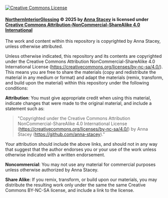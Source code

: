 <a rel="license" href="http://creativecommons.org/licenses/by-nc-sa/3.0/"><img alt="Creative Commons License" style="border-width:0" src="https://i.creativecommons.org/l/by-nc-sa/4.0/88x31.png"/></a>

#### <a href="https://github.com/anna-stacey/NorthernInteriorGlossing">NorthernInteriorGlossing</a> © 2025 by <a href="https://creativecommons.org">Anna Stacey</a> is licensed under <a href="https://creativecommons.org/licenses/by-nc-sa/4.0/">Creative Commons Attribution-NonCommercial-ShareAlike 4.0 International</a>

The work and content within this repository is copyrighted by Anna Stacey, unless otherwise attributed.

Unless otherwise indicated, this repository and its contents are copyrighted under the Creative Commons Attribution NonCommercial-ShareAlike 4.0 International License (https://creativecommons.org/licenses/by-nc-sa/4.0/). This means you are free to share the materials (copy and redistribute the material in any medium or format) and adapt the materials (remix, transform, and build upon the material) within this repository under the following conditions:

**Attribution**: You must give appropriate credit when using this material, indicate changes that were made to the original material, and include a statement such as:

> "Copyrighted under the Creative Commons Attribution NonCommercial-ShareAlike 4.0 International License (https://creativecommons.org/licenses/by-nc-sa/4.0/) by Anna Stacey (https://github.com/anna-stacey)."

Your attribution should include the above links, and should not in any way that suggest that the author endorses you or your use of the work unless otherwise indicated with a written endorsement.

**Noncommercial**: You may not use any material for commercial purposes unless otherwise authorized by Anna Stacey.

**Share Alike**: If you remix, transform, or build upon our materials, you may distribute the resulting work only under the same the same Creative Commons BY-NC-SA license, and include a link to the license.
